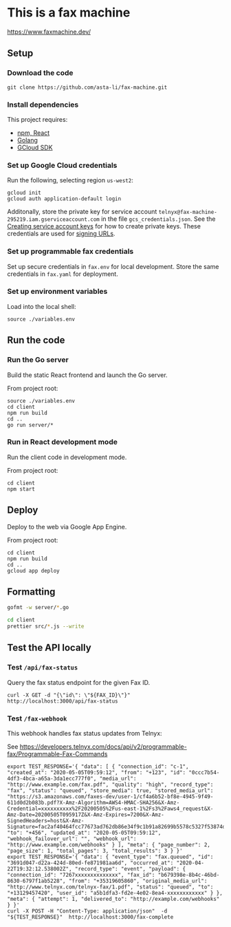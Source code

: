 # This is a fax machine

https://www.faxmachine.dev/

## Setup

### Download the code

```
git clone https://github.com/asta-li/fax-machine.git
```

### Install dependencies

This project requires:
- [npm, React](https://nodejs.org/en/)
- [Golang](https://golang.org/doc/install)
- [GCloud SDK](https://cloud.google.com/sdk/docs/install)

### Set up Google Cloud credentials

Run the following, selecting region `us-west2`:
```
gcloud init
gcloud auth application-default login
```

Additonally, store the private key for service account `telnyx@fax-machine-295219.iam.gserviceaccount.com`
in the file `gcs_credentials.json`.
See the [Creating service account keys](https://cloud.google.com/iam/docs/creating-managing-service-account-keys#creating_service_account_keys) for how to create private keys.
These credentials are used for [signing URLs](https://cloud.google.com/storage/docs/access-control/signing-urls-manually).

### Set up programmable fax credentials

Set up secure credentials in `fax.env` for local development.
Store the same credentials in `fax.yaml` for deployment.

### Set up environment variables

Load into the local shell:
```
source ./variables.env
```

## Run the code

### Run the Go server

Build the static React frontend and launch the Go server.

From project root:
```
source ./variables.env
cd client
npm run build
cd ..
go run server/*
```

### Run in React development mode

Run the client code in development mode.

From project root:
```
cd client
npm start
```

## Deploy

Deploy to the web via Google App Engine.

From project root:
```
cd client
npm run build
cd ..
gcloud app deploy
```

## Formatting
```bash
gofmt -w server/*.go
```

```bash
cd client
prettier src/*.js --write
```

## Test the API locally

### Test `/api/fax-status`

Query the fax status endpoint for the given Fax ID.
```
curl -X GET -d "{\"id\": \"${FAX_ID}\"}"  http://localhost:3000/api/fax-status
```

### Test `/fax-webhook`

This webhook handles fax status updates from Telnyx:

See https://developers.telnyx.com/docs/api/v2/programmable-fax/Programmable-Fax-Commands
```
export TEST_RESPONSE='{ "data": [ { "connection_id": "c-1", "created_at": "2020-05-05T09:59:12", "from": "+123", "id": "0ccc7b54-4df3-4bca-a65a-3da1ecc777f0", "media_url": "http://www.example.com/fax.pdf", "quality": "high", "record_type": "fax", "status": "queued", "store_media": true, "stored_media_url": "https://s3.amazonaws.com/faxes-dev/user-1/cf4a6b52-bf8e-4945-9f49-611d0d2b083b.pdf?X-Amz-Algorithm=AWS4-HMAC-SHA256&X-Amz-Credential=xxxxxxxxxx%2F20200505%2Fus-east-1%2Fs3%2Faws4_request&X-Amz-Date=20200505T095917Z&X-Amz-Expires=7200&X-Amz-SignedHeaders=host&X-Amz-Signature=fac2af40464fcc77673ad762db86e34f9c1b91a82699b5578c5327f53874df51", "to": "+456", "updated_at": "2020-05-05T09:59:12", "webhook_failover_url": "", "webhook_url": "http://www.example.com/webhooks" } ], "meta": { "page_number": 2, "page_size": 1, "total_pages": 3, "total_results": 3 } }'
export TEST_RESPONSE='{ "data": { "event_type": "fax.queued", "id": "3691d047-d22a-424d-80ed-fe871981aa6d", "occurred_at": "2020-04-22T19:32:12.538002Z", "record_type": "event", "payload": { "connection_id": "7267xxxxxxxxxxxxxx", "fax_id": "b679398e-8b4c-46bd-8630-6797f1ab5228", "from": "+35319605860", "original_media_url": "http://www.telnyx.com/telnyx-fax/1.pdf", "status": "queued", "to": "+13129457420", "user_id": "a5b1dfa3-fd2e-4e02-8ea4-xxxxxxxxxxxx" } }, "meta": { "attempt": 1, "delivered_to": "http://example.com/webhooks" } }'
curl -X POST -H "Content-Type: application/json"  -d "${TEST_RESPONSE}"  http://localhost:3000/fax-complete
```
